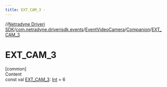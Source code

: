 ```yaml
---
title: EXT_CAM_3 -
---
```

//[Netradyne Driveri SDK](../../../index.md)/[com.netradyne.driverisdk.events](../../index.md)/[EventVideoCamera](../index.md)/[Companion](index.md)/[EXT_CAM_3](-e-x-t_-c-a-m_3.md)



# EXT_CAM_3  
[common]  
Content  
const val [EXT_CAM_3](-e-x-t_-c-a-m_3.md): [Int](https://kotlinlang.org/api/latest/jvm/stdlib/kotlin/-int/index.html) = 6  



